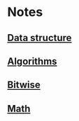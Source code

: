 # Notes

## [Data structure](data_structures.md)

## [Algorithms](algorithms.md)

## [Bitwise](bitwise.md)

## [Math](math.md)